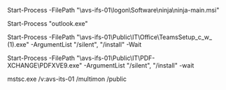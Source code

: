 Start-Process -FilePath "\\avs-ifs-01\logon\Software\ninja\ninja-main.msi"

Start-Process "outlook.exe"

Start-Process -FilePath "\\avs-ifs-01\Public\IT\Office\TeamsSetup_c_w_ (1).exe" -ArgumentList "/silent", "/install" -Wait

Start-Process -FilePath "\\avs-ifs-01\Public\IT\PDF-XCHANGE\PDFXVE9.exe" -ArgumentList "/silent", "/install" -wait

mstsc.exe /v:avs-its-01 /multimon /public
